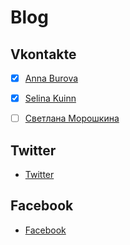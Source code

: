 # Blog

## Vkontakte

- [x] [Anna Burova](https://vk.com/id544891722)
- [x] [Selina Kuinn](https://vk.com/id134617180)

- [ ] [Светлана Морошкина](https://vk.com/id4454398)

## Twitter

- [Twitter](https://twitter.com/SelenaKuinn)

## Facebook

- [Facebook](https://www.facebook.com/selina.kuinn)
